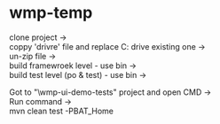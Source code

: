 # wmp-temp

clone project  ->  
coppy 'drivre' file and replace C: drive existing one  ->  
un-zip file   ->   
build framewroek level - use bin   ->   
build test level (po & test) - use bin   ->   

Got to "\wmp-ui-demo-tests" project and open CMD    ->   
Run command  ->  
mvn clean test -PBAT_Home
 
